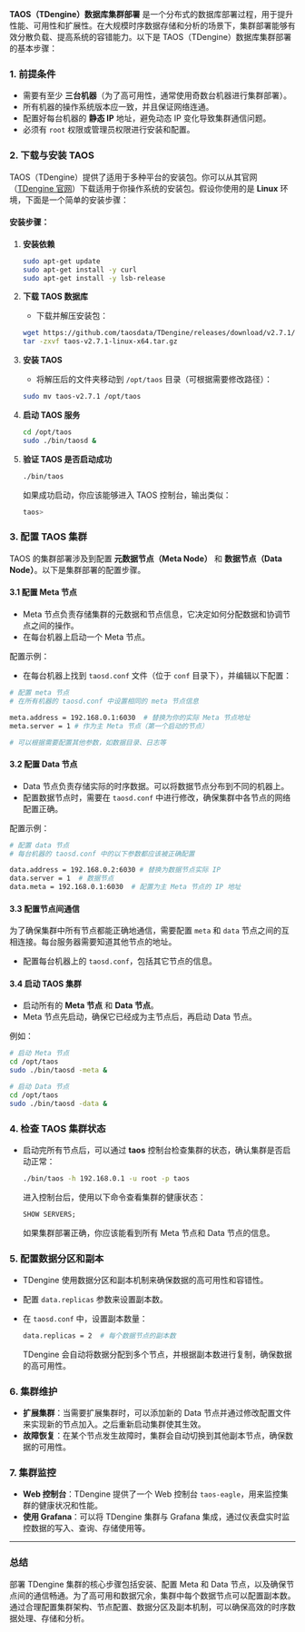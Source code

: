 **TAOS（TDengine）数据库集群部署** 是一个分布式的数据库部署过程，用于提升性能、可用性和扩展性。在大规模时序数据存储和分析的场景下，集群部署能够有效分散负载、提高系统的容错能力。以下是 TAOS（TDengine）数据库集群部署的基本步骤：

### 1. **前提条件**

- 需要有至少 **三台机器**（为了高可用性，通常使用奇数台机器进行集群部署）。
- 所有机器的操作系统版本应一致，并且保证网络连通。
- 配置好每台机器的 **静态 IP** 地址，避免动态 IP 变化导致集群通信问题。
- 必须有 `root` 权限或管理员权限进行安装和配置。

### 2. **下载与安装 TAOS**

TAOS（TDengine）提供了适用于多种平台的安装包。你可以从其官网（[TDengine 官网](https://www.taosdata.com/)）下载适用于你操作系统的安装包。假设你使用的是 **Linux** 环境，下面是一个简单的安装步骤：

#### 安装步骤：

1. **安装依赖**

   ```bash
   sudo apt-get update
   sudo apt-get install -y curl
   sudo apt-get install -y lsb-release
   ```

2. **下载 TAOS 数据库**

   - 下载并解压安装包：

   ```bash
   wget https://github.com/taosdata/TDengine/releases/download/v2.7.1/taos-v2.7.1-linux-x64.tar.gz
   tar -zxvf taos-v2.7.1-linux-x64.tar.gz
   ```

3. **安装 TAOS**

   - 将解压后的文件夹移动到 `/opt/taos` 目录（可根据需要修改路径）：

   ```bash
   sudo mv taos-v2.7.1 /opt/taos
   ```

4. **启动 TAOS 服务**

   ```bash
   cd /opt/taos
   sudo ./bin/taosd &
   ```

5. **验证 TAOS 是否启动成功**

   ```bash
   ./bin/taos
   ```

   如果成功启动，你应该能够进入 TAOS 控制台，输出类似：

   ```bash
   taos>
   ```

### 3. **配置 TAOS 集群**

TAOS 的集群部署涉及到配置 **元数据节点（Meta Node）** 和 **数据节点（Data Node）**。以下是集群部署的配置步骤。

#### 3.1 配置 Meta 节点

- Meta 节点负责存储集群的元数据和节点信息，它决定如何分配数据和协调节点之间的操作。
- 在每台机器上启动一个 Meta 节点。

配置示例：

- 在每台机器上找到 `taosd.conf` 文件（位于 `conf` 目录下），并编辑以下配置：

```bash
# 配置 meta 节点
# 在所有机器的 taosd.conf 中设置相同的 meta 节点信息

meta.address = 192.168.0.1:6030  # 替换为你的实际 Meta 节点地址
meta.server = 1 # 作为主 Meta 节点（第一个启动的节点）

# 可以根据需要配置其他参数，如数据目录、日志等
```

#### 3.2 配置 Data 节点

- Data 节点负责存储实际的时序数据。可以将数据节点分布到不同的机器上。
- 配置数据节点时，需要在 `taosd.conf` 中进行修改，确保集群中各节点的网络配置正确。

配置示例：

```bash
# 配置 data 节点
# 每台机器的 taosd.conf 中的以下参数都应该被正确配置

data.address = 192.168.0.2:6030 # 替换为数据节点实际 IP
data.server = 1  # 数据节点
data.meta = 192.168.0.1:6030  # 配置为主 Meta 节点的 IP 地址
```

#### 3.3 配置节点间通信

为了确保集群中所有节点都能正确地通信，需要配置 `meta` 和 `data` 节点之间的互相连接。每台服务器需要知道其他节点的地址。

- 配置每台机器上的 `taosd.conf`，包括其它节点的信息。

#### 3.4 启动 TAOS 集群

- 启动所有的 **Meta 节点** 和 **Data 节点**。
- Meta 节点先启动，确保它已经成为主节点后，再启动 Data 节点。

例如：

```bash
# 启动 Meta 节点
cd /opt/taos
sudo ./bin/taosd -meta &

# 启动 Data 节点
cd /opt/taos
sudo ./bin/taosd -data & 
```

### 4. **检查 TAOS 集群状态**

- 启动完所有节点后，可以通过 **taos** 控制台检查集群的状态，确认集群是否启动正常：

  ```bash
  ./bin/taos -h 192.168.0.1 -u root -p taos
  ```

  进入控制台后，使用以下命令查看集群的健康状态：

  ```sql
  SHOW SERVERS;
  ```

  如果集群部署正确，你应该能看到所有 Meta 节点和 Data 节点的信息。

### 5. **配置数据分区和副本**

- TDengine 使用数据分区和副本机制来确保数据的高可用性和容错性。

- 配置 `data.replicas` 参数来设置副本数。

- 在 `taosd.conf` 中，设置副本数量：

  ```bash
  data.replicas = 2  # 每个数据节点的副本数
  ```

  TDengine 会自动将数据分配到多个节点，并根据副本数进行复制，确保数据的高可用性。

### 6. **集群维护**

- **扩展集群**：当需要扩展集群时，可以添加新的 Data 节点并通过修改配置文件来实现新的节点加入。之后重新启动集群使其生效。
- **故障恢复**：在某个节点发生故障时，集群会自动切换到其他副本节点，确保数据的可用性。

### 7. **集群监控**

- **Web 控制台**：TDengine 提供了一个 Web 控制台 `taos-eagle`，用来监控集群的健康状况和性能。
- **使用 Grafana**：可以将 TDengine 集群与 Grafana 集成，通过仪表盘实时监控数据的写入、查询、存储使用等。

------

### **总结**

部署 TDengine 集群的核心步骤包括安装、配置 Meta 和 Data 节点，以及确保节点间的通信畅通。为了高可用和数据冗余，集群中每个数据节点可以配置副本数。通过合理配置集群架构、节点配置、数据分区及副本机制，可以确保高效的时序数据处理、存储和分析。